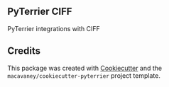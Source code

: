 ## PyTerrier CIFF

PyTerrier integrations with CIFF

## Credits

This package was created with [Cookiecutter](https://github.com/audreyr/cookiecutter) and the
`macavaney/cookiecutter-pyterrier` project template.
